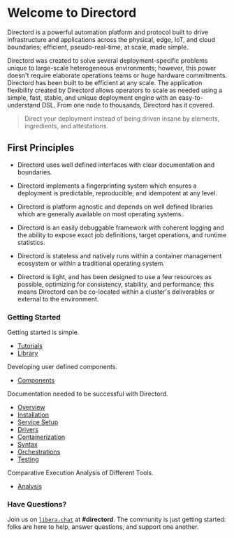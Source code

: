 # Welcome to Directord

Directord is a powerful automation platform and protocol built to drive
infrastructure and applications across the physical, edge, IoT, and cloud
boundaries; efficient, pseudo-real-time, at scale, made simple.

Directord was created to solve several deployment-specific problems unique to
large-scale heterogeneous environments; however, this power doesn't require
elaborate operations teams or huge hardware commitments. Directord has been
built to be efficient at any scale. The application flexibility created by
Directord allows operators to scale as needed using a simple, fast, stable, and
unique deployment engine with an easy-to-understand DSL. From one node to
thousands, Directord has it covered.

> Direct your deployment instead of being driven insane by elements,
  ingredients, and attestations.

## First Principles

* Directord uses well defined interfaces with clear documentation and
  boundaries.

* Directord implements a fingerprinting system which ensures a deployment is
  predictable, reproducible, and idempotent at any level.

* Directord is platform agnostic and depends on well defined libraries which
  are generally available on most operating systems.

* Directord is an easily debuggable framework with coherent logging and the
  ability to expose exact job definitions, target operations, and runtime
  statistics.

* Directord is stateless and natively runs within a container management
  ecosystem or within a traditional operating system.

* Directord is light, and has been designed to use a few resources as possible,
  optimizing for consistency, stability, and performance; this means Directord can
  be co-located within a cluster's deliverables or external to the environment.

### Getting Started

Getting started is simple.

* [Tutorials](tutorials.md)
* [Library](library.md)

Developing user defined components.

* [Components](components.md)

Documentation needed to be successful with Directord.

* [Overview](overview.md)
* [Installation](installation.md)
* [Service Setup](service-setup.md)
* [Drivers](drivers.md)
* [Containerization](containerization.md)
* [Syntax](syntax.md)
* [Orchestrations](orchestrations.md)
* [Testing](testing.md)

Comparative Execution Analysis of Different Tools.

* [Analysis](analysis.md)

### Have Questions?

Join us on [`libera.chat`](https://libera.chat/guides/connect) at
**#directord**. The community is just getting started: folks are here to help,
answer questions, and support one another.
